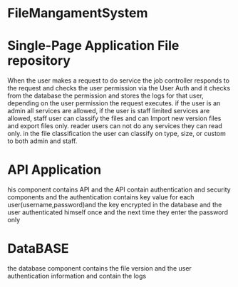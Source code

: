 # FileMangamentSystem
# Single-Page Application File repository
When the user makes a request to do service the job controller responds to the request and checks the user permission via the User Auth and it checks from the database the permission and stores the logs for that user, depending on the user permission the request executes. if the user is an admin all services are allowed, if the user is staff limited services are allowed, staff user can classify the files and can Import new version files and export files only. reader users can not do any services they can read only. in the file classification the user can classify on type, size, or custom to both admin and staff.

# API Application
his component contains API and the API contain authentication and security components and the authentication contains key value for each user(username,password)and the key encrypted in the database and the user authenticated himself once and the next time they enter the password only

# DataBASE
the database component contains the file version and the user authentication information and contain the logs
